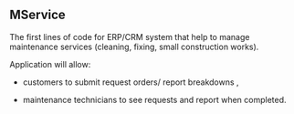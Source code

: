## MService
The first lines of code for ERP/CRM system that help to manage maintenance services (cleaning, fixing, small construction works).

Application will allow:

- customers to submit request orders/ report breakdowns ,

- maintenance technicians to see requests and report when completed.